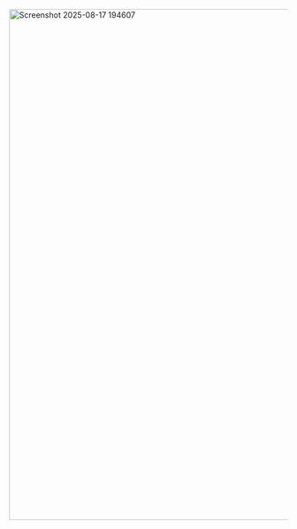 <img width="1890" height="924" alt="Screenshot 2025-08-17 194607" src="https://github.com/user-attachments/assets/81247e9b-65e7-44e4-b9f8-32e701c3a858" />
